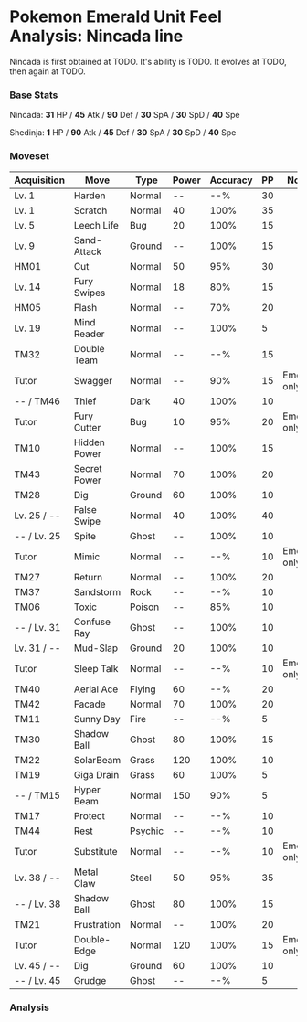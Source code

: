 # Pokemon Emerald Unit Feel Analysis: Nincada line

Nincada is first obtained at TODO. It's ability is TODO. It evolves at TODO, then again at TODO.

### Base Stats

Nincada: **31** HP / **45** Atk / **90** Def / **30** SpA / **30** SpD / **40** Spe

Shedinja: **1** HP / **90** Atk / **45** Def / **30** SpA / **30** SpD / **40** Spe

### Moveset

|Acquisition|Move        |Type   |Power|Accuracy|PP |Notes                    |
|---        |---         |---    |---  |---     |---|---                      |
|Lv. 1      |Harden      |Normal |--   |--%     |30 |                         |
|Lv. 1      |Scratch     |Normal |40   |100%    |35 |                         |
|Lv. 5      |Leech Life  |Bug    |20   |100%    |15 |                         |
|Lv. 9      |Sand-Attack |Ground |--   |100%    |15 |                         |
|HM01       |Cut         |Normal |50   |95%     |30 |                         |
|Lv. 14     |Fury Swipes |Normal |18   |80%     |15 |                         |
|HM05       |Flash       |Normal |--   |70%     |20 |                         |
|Lv. 19     |Mind Reader |Normal |--   |100%    |5  |                         |
|TM32       |Double Team |Normal |--   |--%     |15 |                         |
|Tutor      |Swagger     |Normal |--   |90%     |15 |Emerald only             |
|-- / TM46  |Thief       |Dark   |40   |100%    |10 |                         |
|Tutor      |Fury Cutter |Bug    |10   |95%     |20 |Emerald only             |
|TM10       |Hidden Power|Normal |--   |100%    |15 |                         |
|TM43       |Secret Power|Normal |70   |100%    |20 |                         |
|TM28       |Dig         |Ground |60   |100%    |10 |                         |
|Lv. 25 / --|False Swipe |Normal |40   |100%    |40 |                         |
|-- / Lv. 25|Spite       |Ghost  |--   |100%    |10 |                         |
|Tutor      |Mimic       |Normal |--   |--%     |10 |Emerald only             |
|TM27       |Return      |Normal |--   |100%    |20 |                         |
|TM37       |Sandstorm   |Rock   |--   |--%     |10 |                         |
|TM06       |Toxic       |Poison |--   |85%     |10 |                         |
|-- / Lv. 31|Confuse Ray |Ghost  |--   |100%    |10 |                         |
|Lv. 31 / --|Mud-Slap    |Ground |20   |100%    |10 |                         |
|Tutor      |Sleep Talk  |Normal |--   |--%     |10 |Emerald only             |
|TM40       |Aerial Ace  |Flying |60   |--%     |20 |                         |
|TM42       |Facade      |Normal |70   |100%    |20 |                         |
|TM11       |Sunny Day   |Fire   |--   |--%     |5  |                         |
|TM30       |Shadow Ball |Ghost  |80   |100%    |15 |                         |
|TM22       |SolarBeam   |Grass  |120  |100%    |10 |                         |
|TM19       |Giga Drain  |Grass  |60   |100%    |5  |                         |
|-- / TM15  |Hyper Beam  |Normal |150  |90%     |5  |                         |
|TM17       |Protect     |Normal |--   |--%     |10 |                         |
|TM44       |Rest        |Psychic|--   |--%     |10 |                         |
|Tutor      |Substitute  |Normal |--   |--%     |10 |Emerald only             |
|Lv. 38 / --|Metal Claw  |Steel  |50   |95%     |35 |                         |
|-- / Lv. 38|Shadow Ball |Ghost  |80   |100%    |15 |                         |
|TM21       |Frustration |Normal |--   |100%    |20 |                         |
|Tutor      |Double-Edge |Normal |120  |100%    |15 |Emerald only             |
|Lv. 45 / --|Dig         |Ground |60   |100%    |10 |                         |
|-- / Lv. 45|Grudge      |Ghost  |--   |--%     |5  |                         |

### Analysis